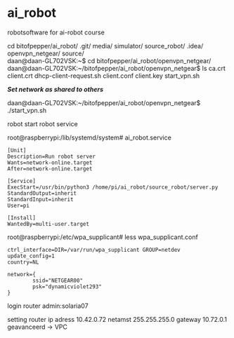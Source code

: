 # ai_robot
robotsoftware  for ai-robot course

 cd bitofpepper/ai_robot/
.git/            media/           simulator/       source_robot/
.idea/           openvpn_netgear/ source/          
daan@daan-GL702VSK:~$ cd bitofpepper/ai_robot/openvpn_netgear/
daan@daan-GL702VSK:~/bitofpepper/ai_robot/openvpn_netgear$ ls
ca.crt       client.crt  dhcp-client-request.sh
client.conf  client.key  start_vpn.sh

***Set network as shared to others***

daan@daan-GL702VSK:~/bitofpepper/ai_robot/openvpn_netgear$ ./start_vpn.sh 


robot start robot service

root@raspberrypi:/lib/systemd/system# 
ai_robot.service
```
[Unit]
Description=Run robot server
Wants=network-online.target
After=network-online.target

[Service]
ExecStart=/usr/bin/python3 /home/pi/ai_robot/source_robot/server.py
StandardOutput=inherit
StandardInput=inherit
User=pi

[Install]
WantedBy=multi-user.target
```
root@raspberrypi:/etc/wpa_supplicant# less wpa_supplicant.conf 
```
ctrl_interface=DIR=/var/run/wpa_supplicant GROUP=netdev
update_config=1
country=NL

network={
        ssid="NETGEAR00"
        psk="dynamicviolet293"
}

```
login router
admin:solaria07

setting router
ip adress 10.42.0.72
netamst 255.255.255.0
gateway 10.72.0.1
geavanceerd -> VPC




